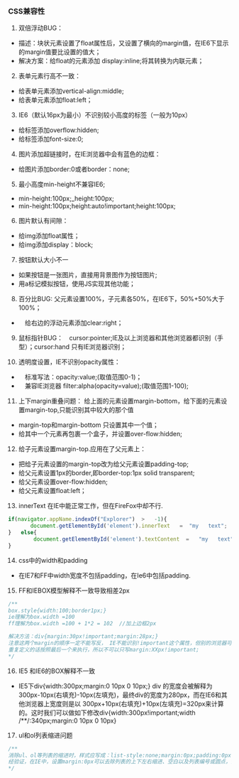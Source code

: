 ### CSS兼容性
1. 双倍浮动BUG：
- 描述：块状元素设置了float属性后，又设置了横向的margin值，在IE6下显示的margin值要比设置的值大；
- 解决方案：给float的元素添加 display:inline;将其转换为内联元素；

2. 表单元素行高不一致：
- 给表单元素添加vertical-align:middle;
- 给表单元素添加float:left；

3. IE6（默认16px为最小）不识别较小高度的标签（一般为10px）
- 给标签添加overflow:hidden;
- 给标签添加font-size:0;

4. 图片添加超链接时，在IE浏览器中会有蓝色的边框：
- 给图片添加border:0或者border：none;

5. 最小高度min-height不兼容IE6;
- min-height:100px;_height:100px;
- min-height:100px;height:auto!important;height:100px;

6. 图片默认有间隙：
- 给img添加float属性；
- 给img添加display：block;

7. 按钮默认大小不一
- 如果按钮是一张图片，直接用背景图作为按钮图片;
- 用a标记模拟按钮，使用JS实现其他功能；

8. 百分比BUG: 父元素设置100%，子元素各50%，在IE6下，50%+50%大于100%；
- 　给右边的浮动元素添加clear:right；

9. 鼠标指针BUG：　cursor:pointer;IE及以上浏览器和其他浏览器都识别（手型）；cursor:hand 只有IE浏览器识别；

10. 透明度设置，IE不识别opacity属性：
- 　标准写法：opacity:value;(取值范围0-1)；
- 　兼容IE浏览器 filter:alpha(opacity=value);(取值范围1-100);

11. 上下margin重叠问题： 给上面的元素设置margin-bottom，给下面的元素设置margin-top,只能识别其中较大的那个值
- margin-top和margin-bottom 只设置其中一个值；
- 给其中一个元素再包裹一个盒子，并设置over-flow:hidden;

12. 给子元素设置margin-top.应用在了父元素上：
- 把给子元素设置的margin-top改为给父元素设置padding-top;
- 给父元素设置1px的border,即border-top:1px solid transparent;
- 给父元素设置over-flow:hidden;
- 给父元素设置float:left；

13.  innerText 在IE中能正常工作，但在FireFox中却不行. 
```js
if(navigator.appName.indexOf("Explorer")  >   -1){
       document.getElementById('element').innerText   =  "my   text";
}   else{
        document.getElementById('element').textContent  =   "my   text";
}
```

14. css中的width和padding
- 在IE7和FF中width宽度不包括padding，在Ie6中包括padding.

15. FF和IEBOX模型解释不一致导致相差2px
```js
/**
box.style{width:100;border1px;} 
ie理解为box.width =100 
ff理解为box.width =100 + 1*2 = 102  //加上边框2px

解决方法：div{margin:30px!important;margin:28px;}
注意这两个margin的顺序一定不能写反， IE不能识别!important这个属性，但别的浏览器可以识别。所以在IE下其实解释成这样：div{maring:30px;margin:28px}
重复定义的话按照最后一个来执行，所以不可以只写margin:XXpx!important;
*/
```

16. IE5 和IE6的BOX解释不一致
- IE5下div{width:300px;margin:0 10px 0 10px;}
div 的宽度会被解释为300px-10px(右填充)-10px(左填充)，最终div的宽度为280px，而在IE6和其他浏览器上宽度则是以 300px+10px(右填充)+10px(左填充)=320px来计算的。这时我们可以做如下修改div{width:300px!important;width /**/:340px;margin:0 10px 0 10px}

17. ul和ol列表缩进问题
```js
/**
消除ul、ol等列表的缩进时，样式应写成：list-style:none;margin:0px;padding:0px;
经验证，在IE中，设置margin:0px可以去除列表的上下左右缩进、空白以及列表编号或圆点，设置padding对样式没有影响；在 Firefox 中，设置margin:0px仅仅可以去除上下的空白，设置padding:0px后仅仅可以去掉左右缩进，还必须设置list- style:none才能去除列表编号或圆点。也就是说，在IE中仅仅设置margin:0px即可达到最终效果，而在Firefox中必须同时设置margin:0px、 padding:0px以及list-style:none三项才能达到最终效果。
*/
```

